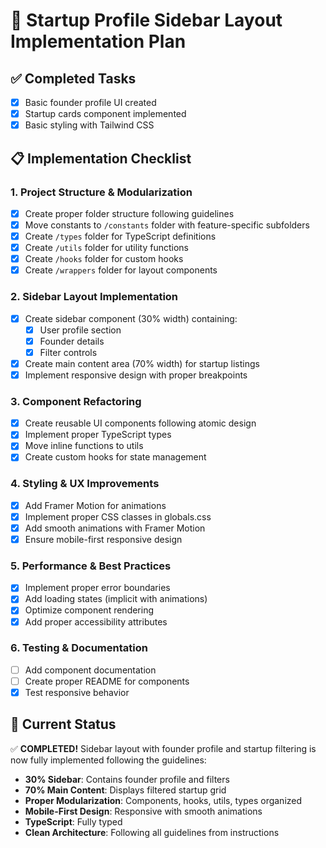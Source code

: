 # 🚀 Startup Profile Sidebar Layout Implementation Plan

## ✅ Completed Tasks
- [x] Basic founder profile UI created
- [x] Startup cards component implemented
- [x] Basic styling with Tailwind CSS

## 📋 Implementation Checklist

### 1. Project Structure & Modularization
- [x] Create proper folder structure following guidelines
- [x] Move constants to `/constants` folder with feature-specific subfolders
- [x] Create `/types` folder for TypeScript definitions
- [x] Create `/utils` folder for utility functions
- [x] Create `/hooks` folder for custom hooks
- [x] Create `/wrappers` folder for layout components

### 2. Sidebar Layout Implementation
- [x] Create sidebar component (30% width) containing:
  - [x] User profile section
  - [x] Founder details
  - [x] Filter controls
- [x] Create main content area (70% width) for startup listings
- [x] Implement responsive design with proper breakpoints

### 3. Component Refactoring
- [x] Create reusable UI components following atomic design
- [x] Implement proper TypeScript types
- [x] Move inline functions to utils
- [x] Create custom hooks for state management

### 4. Styling & UX Improvements
- [x] Add Framer Motion for animations
- [x] Implement proper CSS classes in globals.css
- [x] Add smooth animations with Framer Motion
- [x] Ensure mobile-first responsive design

### 5. Performance & Best Practices
- [x] Implement proper error boundaries
- [x] Add loading states (implicit with animations)
- [x] Optimize component rendering
- [x] Add proper accessibility attributes

### 6. Testing & Documentation
- [ ] Add component documentation
- [ ] Create proper README for components
- [x] Test responsive behavior

## 🎯 Current Status
✅ **COMPLETED!** Sidebar layout with founder profile and startup filtering is now fully implemented following the guidelines:

- **30% Sidebar**: Contains founder profile and filters
- **70% Main Content**: Displays filtered startup grid
- **Proper Modularization**: Components, hooks, utils, types organized
- **Mobile-First Design**: Responsive with smooth animations
- **TypeScript**: Fully typed
- **Clean Architecture**: Following all guidelines from instructions
